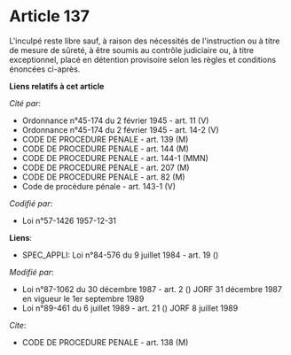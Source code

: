 # Article 137

L'inculpé reste libre sauf, à raison des nécessités de l'instruction ou à titre de mesure de sûreté, à être soumis au
contrôle judiciaire ou, à titre exceptionnel, placé en détention provisoire selon les règles et conditions énoncées ci-après.

**Liens relatifs à cet article**

_Cité par_:

  - Ordonnance n°45-174 du 2 février 1945 - art. 11 (V)
  - Ordonnance n°45-174 du 2 février 1945 - art. 14-2 (V)
  - CODE DE PROCEDURE PENALE - art. 139 (M)
  - CODE DE PROCEDURE PENALE - art. 144 (M)
  - CODE DE PROCEDURE PENALE - art. 144-1 (MMN)
  - CODE DE PROCEDURE PENALE - art. 207 (M)
  - CODE DE PROCEDURE PENALE - art. 82 (M)
  - Code de procédure pénale - art. 143-1 (V)

_Codifié par_:

  - Loi n°57-1426 1957-12-31

**Liens**:

  - SPEC_APPLI: Loi n°84-576 du 9 juillet 1984 - art. 19 ()

_Modifié par_:

  - Loi n°87-1062 du 30 décembre 1987 - art. 2 () JORF 31 décembre 1987 en vigueur le 1er septembre 1989
  - Loi n°89-461 du 6 juillet 1989 - art. 21 () JORF 8 juillet 1989

_Cite_:

  - CODE DE PROCEDURE PENALE - art. 138 (M)
